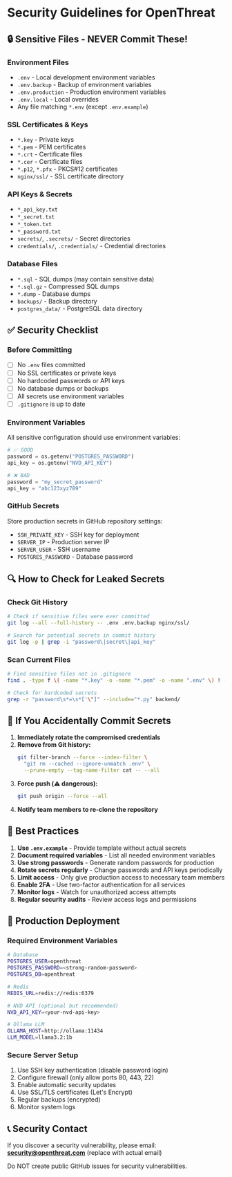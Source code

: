 # Security Guidelines for OpenThreat

## 🔒 Sensitive Files - NEVER Commit These!

### Environment Files
- `.env` - Local development environment variables
- `.env.backup` - Backup of environment variables
- `.env.production` - Production environment variables
- `.env.local` - Local overrides
- Any file matching `*.env` (except `.env.example`)

### SSL Certificates & Keys
- `*.key` - Private keys
- `*.pem` - PEM certificates
- `*.crt` - Certificate files
- `*.cer` - Certificate files
- `*.p12`, `*.pfx` - PKCS#12 certificates
- `nginx/ssl/` - SSL certificate directory

### API Keys & Secrets
- `*_api_key.txt`
- `*_secret.txt`
- `*_token.txt`
- `*_password.txt`
- `secrets/`, `.secrets/` - Secret directories
- `credentials/`, `.credentials/` - Credential directories

### Database Files
- `*.sql` - SQL dumps (may contain sensitive data)
- `*.sql.gz` - Compressed SQL dumps
- `*.dump` - Database dumps
- `backups/` - Backup directory
- `postgres_data/` - PostgreSQL data directory

## ✅ Security Checklist

### Before Committing
- [ ] No `.env` files committed
- [ ] No SSL certificates or private keys
- [ ] No hardcoded passwords or API keys
- [ ] No database dumps or backups
- [ ] All secrets use environment variables
- [ ] `.gitignore` is up to date

### Environment Variables
All sensitive configuration should use environment variables:

```python
# ✅ GOOD
password = os.getenv("POSTGRES_PASSWORD")
api_key = os.getenv("NVD_API_KEY")

# ❌ BAD
password = "my_secret_password"
api_key = "abc123xyz789"
```

### GitHub Secrets
Store production secrets in GitHub repository settings:
- `SSH_PRIVATE_KEY` - SSH key for deployment
- `SERVER_IP` - Production server IP
- `SERVER_USER` - SSH username
- `POSTGRES_PASSWORD` - Database password

## 🔍 How to Check for Leaked Secrets

### Check Git History
```bash
# Check if sensitive files were ever committed
git log --all --full-history -- .env .env.backup nginx/ssl/

# Search for potential secrets in commit history
git log -p | grep -i "password\|secret\|api_key"
```

### Scan Current Files
```bash
# Find sensitive files not in .gitignore
find . -type f \( -name "*.key" -o -name "*.pem" -o -name ".env" \) ! -path "./.git/*"

# Check for hardcoded secrets
grep -r "password\s*=\s*['\"]" --include="*.py" backend/
```

## 🚨 If You Accidentally Commit Secrets

1. **Immediately rotate the compromised credentials**
2. **Remove from Git history:**
   ```bash
   git filter-branch --force --index-filter \
     "git rm --cached --ignore-unmatch .env" \
     --prune-empty --tag-name-filter cat -- --all
   ```
3. **Force push (⚠️ dangerous):**
   ```bash
   git push origin --force --all
   ```
4. **Notify team members to re-clone the repository**

## 📝 Best Practices

1. **Use `.env.example`** - Provide template without actual secrets
2. **Document required variables** - List all needed environment variables
3. **Use strong passwords** - Generate random passwords for production
4. **Rotate secrets regularly** - Change passwords and API keys periodically
5. **Limit access** - Only give production access to necessary team members
6. **Enable 2FA** - Use two-factor authentication for all services
7. **Monitor logs** - Watch for unauthorized access attempts
8. **Regular security audits** - Review access logs and permissions

## 🔐 Production Deployment

### Required Environment Variables
```bash
# Database
POSTGRES_USER=openthreat
POSTGRES_PASSWORD=<strong-random-password>
POSTGRES_DB=openthreat

# Redis
REDIS_URL=redis://redis:6379

# NVD API (optional but recommended)
NVD_API_KEY=<your-nvd-api-key>

# Ollama LLM
OLLAMA_HOST=http://ollama:11434
LLM_MODEL=llama3.2:1b
```

### Secure Server Setup
1. Use SSH key authentication (disable password login)
2. Configure firewall (only allow ports 80, 443, 22)
3. Enable automatic security updates
4. Use SSL/TLS certificates (Let's Encrypt)
5. Regular backups (encrypted)
6. Monitor system logs

## 📞 Security Contact

If you discover a security vulnerability, please email:
**security@openthreat.com** (replace with actual email)

Do NOT create public GitHub issues for security vulnerabilities.
